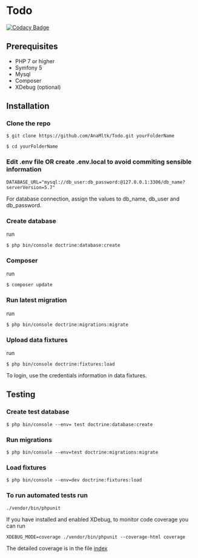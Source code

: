 # Todo
[![Codacy Badge](https://app.codacy.com/project/badge/Grade/a5a1e7be090d48059abe8c786f24455c)](https://www.codacy.com/gh/AnaMltk/Todo/dashboard?utm_source=github.com&amp;utm_medium=referral&amp;utm_content=AnaMltk/Todo&amp;utm_campaign=Badge_Grade)
## Prerequisites
- PHP 7 or higher
- Symfony 5
- Mysql
- Composer
- XDebug (optional)

## Installation

### Clone the repo

`$ git clone https://github.com/AnaMltk/Todo.git yourFolderName`

`$ cd yourFolderName`

### Edit .env file OR create .env.local to avoid commiting sensible information

`DATABASE_URL="mysql://db_user:db_password:@127.0.0.1:3306/db_name?serverVersion=5.7"`

For database connection, assign the values to db_name, db_user and db_password.

### Create database
run

`$ php bin/console doctrine:database:create`

### Composer

run

`$ composer update`

### Run latest migration

run

`$ php bin/console doctrine:migrations:migrate`

### Upload data fixtures
run

`$ php bin/console doctrine:fixtures:load`

To login, use the credentials information in data fixtures. 

## Testing

### Create test database
`$ php bin/console --env= test doctrine:database:create`

### Run migrations 
`$ php bin/console --env=test doctrine:migrations:migrate`

### Load fixtures
`$ php bin/console --env=dev doctrine:fixtures:load`

### To run automated tests run 
`./vendor/bin/phpunit`

If you have installed and enabled XDebug, to monitor code coverage you can run 

`XDEBUG_MODE=coverage ./vendor/bin/phpunit --coverage-html coverage`

The detailed coverage is in the file [index](coverage/index.html)





